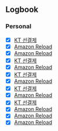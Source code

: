 

## Logbook
### Personal
- [x] [KT 선결제](things:///show?id=82CamLDEAN4QdR3yvrt86N)
- [x] [Amazon Reload](things:///show?id=VcVo9MB2ZsJhJFSnYAaWbu)
- [x] [Amazon Reload](things:///show?id=CnoWyWX6nsvmyXN5bZGbJw)
- [x] [KT 선결제](things:///show?id=VYxgN4f4GDcBPU7az45pdL)
- [x] [Amazon Reload](things:///show?id=GxDqLgB7ruQidRW3u3Vrgu)
- [x] [KT 선결제](things:///show?id=GSUdpuKaM1Q19fNwDaSeRQ)
- [x] [Amazon Reload](things:///show?id=6NzxR7oshQq8xSoH2F4jtg)
- [x] [KT 선결제](things:///show?id=4WDsS4h3M7YJQ3w4hknAkP)
- [x] [Amazon Reload](things:///show?id=2SXUSYsVdk6kYYoy7YuhXa)
- [x] [KT 선결제](things:///show?id=2no7nJUrzNS8TnPiomSkQd)
- [x] [Amazon Reload](things:///show?id=U9Qdx9HHwQBRaG8PErTguZ)
- [x] [Amazon Reload](things:///show?id=CjeVtxXrPWfYUboqufRMs4)
- [x] [Amazon Reload](things:///show?id=CbW7U3rUFpRn2CsDekFy7s)